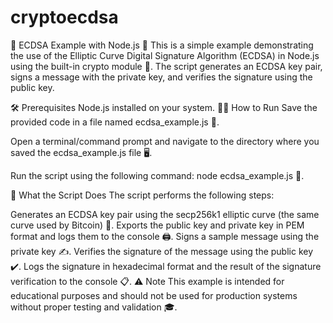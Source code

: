 # cryptoecdsa

📝 ECDSA Example with Node.js 🚀
This is a simple example demonstrating the use of the Elliptic Curve Digital Signature Algorithm (ECDSA) in Node.js using the built-in crypto module 🔐. The script generates an ECDSA key pair, signs a message with the private key, and verifies the signature using the public key.

🛠️ Prerequisites
Node.js installed on your system.
🏃‍♂️ How to Run
Save the provided code in a file named ecdsa_example.js 📄.

Open a terminal/command prompt and navigate to the directory where you saved the ecdsa_example.js file 🖥️.

Run the script using the following command: node ecdsa_example.js 🚦.

🧪 What the Script Does
The script performs the following steps:

Generates an ECDSA key pair using the secp256k1 elliptic curve (the same curve used by Bitcoin) 🔑.
Exports the public key and private key in PEM format and logs them to the console 🖨️.
Signs a sample message using the private key ✍️.
Verifies the signature of the message using the public key ✔️.
Logs the signature in hexadecimal format and the result of the signature verification to the console 📋.
⚠️ Note
This example is intended for educational purposes and should not be used for production systems without proper testing and validation 🎓.
